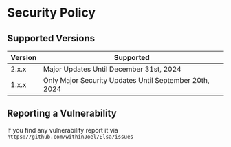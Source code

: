 # Security Policy

## Supported Versions

| Version | Supported          |
| ------- | ------------------ |
| 2.x.x   | Major Updates Until December 31st, 2024 |
| 1.x.x   | Only Major Security Updates Until September 20th, 2024 |                |

## Reporting a Vulnerability

If you find any vulnerability report it via `https://github.com/withinJoel/Elsa/issues`
